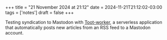 +++
title = "21 November 2024 at 21:12"
date = 2024-11-21T21:12:02-03:00
tags = ['notes']
draft = false
+++

Testing syndication to Mastodon with [Toot-worker](https://github.com/a-franca/toot-worker), a serverless application that automatically posts new articles from an RSS feed to a Mastodon account.